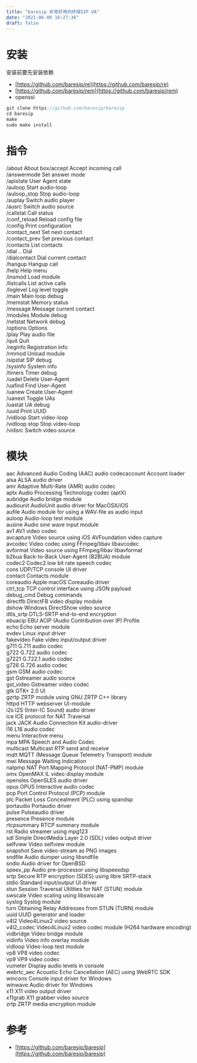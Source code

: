 ```yaml
---
title: "baresip 非常好用的终端SIP UA"
date: "2021-06-08 16:27:36"
draft: false
---
```


# 安装
安装前要先安装依赖

- [https://github.com/baresip/re](https://github.com/baresip/re)
- [https://github.com/baresip/rem](https://github.com/baresip/rem)
- openssl
```javascript
git clone https://github.com/baresip/baresip
cd baresip
make
sudo make install
```


# 指令
/about                       About box/accept                      Accept incoming call<br />/answermode                  Set answer mode<br />/apistate                    User Agent state<br />/auloop                      Start audio-loop <srate ch><br />/auloop_stop                 Stop audio-loop<br />/auplay                      Switch audio player<br />/ausrc                       Switch audio source<br />/callstat                    Call status<br />/conf_reload                 Reload config file<br />/config                      Print configuration<br />/contact_next                Set next contact<br />/contact_prev                Set previous contact<br />/contacts                    List contacts<br />/dial ..                     Dial<br />/dialcontact                 Dial current contact<br />/hangup                      Hangup call<br />/help                        Help menu<br />/insmod                      Load module<br />/listcalls                   List active calls<br />/loglevel                    Log level toggle<br />/main                        Main loop debug<br />/memstat                     Memory status<br />/message                     Message current contact<br />/modules                     Module debug<br />/netstat                     Network debug<br />/options                     Options<br />/play                        Play audio file<br />/quit                        Quit<br />/reginfo                     Registration info<br />/rmmod                       Unload module<br />/sipstat                     SIP debug<br />/sysinfo                     System info<br />/timers                      Timer debug<br />/uadel                       Delete User-Agent<br />/uafind                      Find User-Agent <aor><br />/uanew                       Create User-Agent<br />/uanext                      Toggle UAs<br />/uastat                      UA debug<br />/uuid                        Print UUID<br />/vidloop                     Start video-loop <codec><br />/vidloop stop                Stop video-loop<br />/vidsrc                      Switch video source


# 模块
aac           Advanced Audio Coding (AAC) audio codecaccount       Account loader<br />alsa          ALSA audio driver<br />amr           Adaptive Multi-Rate (AMR) audio codec<br />aptx          Audio Processing Technology codec (aptX)<br />aubridge      Audio bridge module<br />audiounit     AudioUnit audio driver for MacOSX/iOS<br />aufile        Audio module for using a WAV-file as audio input<br />auloop        Audio-loop test module<br />ausine        Audio sine wave input module<br />av1           AV1 video codec<br />avcapture     Video source using iOS AVFoundation video capture<br />avcodec       Video codec using FFmpeg/libav libavcodec<br />avformat      Video source using FFmpeg/libav libavformat<br />b2bua         Back-to-Back User-Agent (B2BUA) module<br />codec2        Codec2 low bit rate speech codec<br />cons          UDP/TCP console UI driver<br />contact       Contacts module<br />coreaudio     Apple macOS Coreaudio driver<br />ctrl_tcp      TCP control interface using JSON payload<br />debug_cmd     Debug commands<br />directfb      DirectFB video display module<br />dshow         Windows DirectShow video source<br />dtls_srtp     DTLS-SRTP end-to-end encryption<br />ebuacip       EBU ACIP (Audio Contribution over IP) Profile<br />echo          Echo server module<br />evdev         Linux input driver<br />fakevideo     Fake video input/output driver<br />g711          G.711 audio codec<br />g722          G.722 audio codec<br />g7221         G.722.1 audio codec<br />g726          G.726 audio codec<br />gsm           GSM audio codec<br />gst           Gstreamer audio source<br />gst_video     Gstreamer video codec<br />gtk           GTK+ 2.0 UI<br />gzrtp         ZRTP module using GNU ZRTP C++ library<br />httpd         HTTP webserver UI-module<br />i2s           I2S (Inter-IC Sound) audio driver<br />ice           ICE protocol for NAT Traversal<br />jack          JACK Audio Connection Kit audio-driver<br />l16           L16 audio codec<br />menu          Interactive menu<br />mpa           MPA Speech and Audio Codec<br />multicast     Multicast RTP send and receive<br />mqtt          MQTT (Message Queue Telemetry Transport) module<br />mwi           Message Waiting Indication<br />natpmp        NAT Port Mapping Protocol (NAT-PMP) module<br />omx           OpenMAX IL video display module<br />opensles      OpenSLES audio driver<br />opus          OPUS Interactive audio codec<br />pcp           Port Control Protocol (PCP) module<br />plc           Packet Loss Concealment (PLC) using spandsp<br />portaudio     Portaudio driver<br />pulse         Pulseaudio driver<br />presence      Presence module<br />rtcpsummary   RTCP summary module<br />rst           Radio streamer using mpg123<br />sdl           Simple DirectMedia Layer 2.0 (SDL) video output driver<br />selfview      Video selfview module<br />snapshot      Save video-stream as PNG images<br />sndfile       Audio dumper using libsndfile<br />sndio         Audio driver for OpenBSD<br />speex_pp      Audio pre-processor using libspeexdsp<br />srtp          Secure RTP encryption (SDES) using libre SRTP-stack<br />stdio         Standard input/output UI driver<br />stun          Session Traversal Utilities for NAT (STUN) module<br />swscale       Video scaling using libswscale<br />syslog        Syslog module<br />turn          Obtaining Relay Addresses from STUN (TURN) module<br />uuid          UUID generator and loader<br />v4l2          Video4Linux2 video source<br />v4l2_codec    Video4Linux2 video codec module (H264 hardware encoding)<br />vidbridge     Video bridge module<br />vidinfo       Video info overlay module<br />vidloop       Video-loop test module<br />vp8           VP8 video codec<br />vp9           VP9 video codec<br />vumeter       Display audio levels in console<br />webrtc_aec    Acoustic Echo Cancellation (AEC) using WebRTC SDK<br />wincons       Console input driver for Windows<br />winwave       Audio driver for Windows<br />x11           X11 video output driver<br />x11grab       X11 grabber video source<br />zrtp          ZRTP media encryption module



# 参考

- [https://github.com/baresip/baresip](https://github.com/baresip/baresip)

